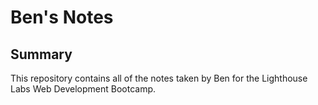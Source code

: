 # Ben's Notes
## Summary

This repository contains all of the notes taken by Ben for the Lighthouse Labs Web Development Bootcamp.